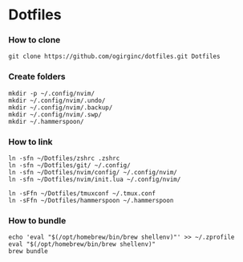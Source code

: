 # Dotfiles

### How to clone

```
git clone https://github.com/ogirginc/dotfiles.git Dotfiles
```

### Create folders

```
mkdir -p ~/.config/nvim/
mkdir ~/.config/nvim/.undo/
mkdir ~/.config/nvim/.backup/
mkdir ~/.config/nvim/.swp/
mkdir ~/.hammerspoon/
```

### How to link

```
ln -sfn ~/Dotfiles/zshrc .zshrc
ln -sfn ~/Dotfiles/git/ ~/.config/
ln -sfn ~/Dotfiles/nvim/config/ ~/.config/nvim/
ln -sfn ~/Dotfiles/nvim/init.lua ~/.config/nvim/

ln -sFfn ~/Dotfiles/tmuxconf ~/.tmux.conf
ln -sFfn ~/Dotfiles/hammerspoon ~/.hammerspoon
```

### How to bundle

```
echo 'eval "$(/opt/homebrew/bin/brew shellenv)"' >> ~/.zprofile
eval "$(/opt/homebrew/bin/brew shellenv)"
brew bundle
```
